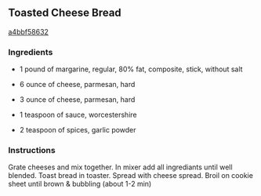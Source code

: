 ## Toasted Cheese Bread

[a4bbf58632](http://online-cookbook.com/goto/cook/rpage/000775)

### Ingredients

 - 1 pound of margarine, regular, 80% fat, composite, stick, without salt

 - 6 ounce of cheese, parmesan, hard

 - 3 ounce of cheese, parmesan, hard

 - 1 teaspoon of sauce, worcestershire

 - 2 teaspoon of spices, garlic powder

### Instructions

Grate cheeses and mix together. In mixer add all ingrediants until well blended. Toast bread in toaster. Spread with cheese spread. Broil on cookie sheet until brown & bubbling (about 1-2 min)